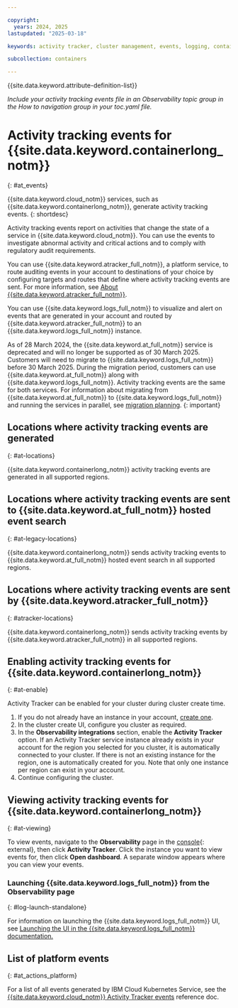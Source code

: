 ```yaml
---

copyright:
  years: 2024, 2025
lastupdated: "2025-03-18"

keywords: activity tracker, cluster management, events, logging, containers

subcollection: containers

---
```


{{site.data.keyword.attribute-definition-list}}

_Include your activity tracking events file in an Observability topic group in the How to navigation group in your toc.yaml file._



# Activity tracking events for {{site.data.keyword.containerlong_notm}}
{: #at_events}



{{site.data.keyword.cloud_notm}} services, such as {{site.data.keyword.containerlong_notm}}, generate activity tracking events.
{: shortdesc}

Activity tracking events report on activities that change the state of a service in {{site.data.keyword.cloud_notm}}. You can use the events to investigate abnormal activity and critical actions and to comply with regulatory audit requirements.

You can use {{site.data.keyword.atracker_full_notm}}, a platform service, to route auditing events in your account to destinations of your choice by configuring targets and routes that define where activity tracking events are sent. For more information, see [About {{site.data.keyword.atracker_full_notm}}](/docs/atracker?topic=atracker-about).

You can use {{site.data.keyword.logs_full_notm}} to visualize and alert on events that are generated in your account and routed by {{site.data.keyword.atracker_full_notm}} to an {{site.data.keyword.logs_full_notm}} instance.



As of 28 March 2024, the {{site.data.keyword.at_full_notm}} service is deprecated and will no longer be supported as of 30 March 2025. Customers will need to migrate to {{site.data.keyword.logs_full_notm}} before 30 March 2025. During the migration period, customers can use {{site.data.keyword.at_full_notm}} along with {{site.data.keyword.logs_full_notm}}. Activity tracking events are the same for both services. For information about migrating from {{site.data.keyword.at_full_notm}} to {{site.data.keyword.logs_full_notm}} and running the services in parallel, see [migration planning](/docs/cloud-logs?topic=cloud-logs-migration-intro).
{: important}

## Locations where activity tracking events are generated
{: #at-locations}

{{site.data.keyword.containerlong_notm}} activity tracking events are generated in all supported regions. 

## Locations where activity tracking events are sent to {{site.data.keyword.at_full_notm}} hosted event search
{: #at-legacy-locations}



{{site.data.keyword.containerlong_notm}} sends activity tracking events to {{site.data.keyword.at_full_notm}} hosted event search in all supported regions. 

## Locations where activity tracking events are sent by {{site.data.keyword.atracker_full_notm}}
{: #atracker-locations}



{{site.data.keyword.containerlong_notm}} sends activity tracking events by {{site.data.keyword.atracker_full_notm}} in all supported regions. 


## Enabling activity tracking events for {{site.data.keyword.containerlong_notm}}
{: #at-enable}

Activity Tracker can be enabled for your cluster during cluster create time. 

1. If you do not already have an instance in your account, [create one](/docs/activity-tracker?topic=activity-tracker-provision). 
2. In the cluster create UI, configure you cluster as required.
3. In the **Observability integrations** section, enable the **Activity Tracker** option. If an Activity Tracker service instance already exists in your account for the region you selected for you cluster, it is automatically connected to your cluster. If there is not an existing instance for the region, one is automatically created for you. Note that only one instance per region can exist in your account. 
4. Continue configuring the cluster. 


## Viewing activity tracking events for {{site.data.keyword.containerlong_notm}}
{: #at-viewing}

To view events, navigate to the **Observability** page in the [console](https://cloud.ibm.com/containers/cluster-management/clusters){: external}, then click **Activity Tracker**. Click the instance you want to view events for, then click **Open dashboard**. A separate window appears where you can view your events. 


### Launching {{site.data.keyword.logs_full_notm}} from the Observability page
{: #log-launch-standalone}



For information on launching the {{site.data.keyword.logs_full_notm}} UI, see [Launching the UI in the {{site.data.keyword.logs_full_notm}} documentation.](/docs/cloud-logs?topic=cloud-logs-instance-launch)


## List of platform events
{: #at_actions_platform}

For a list of all events generated by IBM Cloud Kubernetes Service, see the [{{site.data.keyword.cloud_notm}} Activity Tracker events](/docs/containers?topic=containers-at_events_ref) reference doc.
